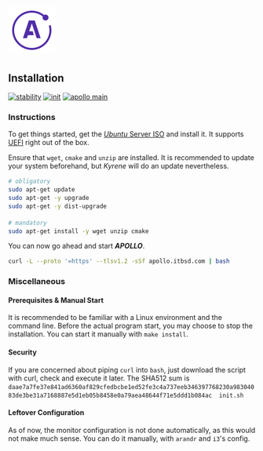 # ![Apollo Logo](athena/style/apollo_logo.png)

## Installation

[![stability](https://img.shields.io/badge/stability-unstable-red.svg)](https://shields.io/) [![init](https://img.shields.io/badge/init-0.1.1-yellow.svg)](https://shields.io/) [![apollo main](https://img.shields.io/badge/apollo_main-0.1.0-yellow.svg)](https://shields.io/) 

[//]: # (Explains the installation process of APOLLO)
[//]: # (version 0.1.2)

### Instructions

To get things started, get the [_Ubuntu_ Server ISO](https://ubuntu.com/download/server) and install it. It supports [UEFI](https://wiki.archlinux.org/index.php/Unified_Extensible_Firmware_Interface) right out of the box.

Ensure that `wget`, `cmake` and `unzip` are installed. It is recommended to update your system beforehand, but _Kyrene_ will do an update nevertheless.

``` BASH
# obligatory
sudo apt-get update
sudo apt-get -y upgrade
sudo apt-get -y dist-upgrade

# mandatory
sudo apt-get install -y wget unzip cmake
```

You can now go ahead and start ***APOLLO***.

``` BASH
curl -L --proto '=https' --tlsv1.2 -sSf apollo.itbsd.com | bash
```

### Miscellaneous

#### Prerequisites & Manual Start

It is recommended to be familiar with a Linux environment and the command line. Before the actual program start, you may choose to stop the installation. You can start it manually with `make install`.

#### Security

If you are concerned about piping `curl` into `bash`, just download the script with curl, check and execute it later. The SHA512 sum is `daae7a7fe37e841ad6360af829cfedbcbe1ed52fe3c4a737eeb346397768230a98304083de3be31a7168887e5d1eb05b8458e0a79aea48644f71e5ddd1b084ac  init.sh`

#### Leftover Configuration

As of now, the monitor configuration is not done automatically, as this would not make much sense. You can do it manually, with `arandr` and `i3`'s config.
